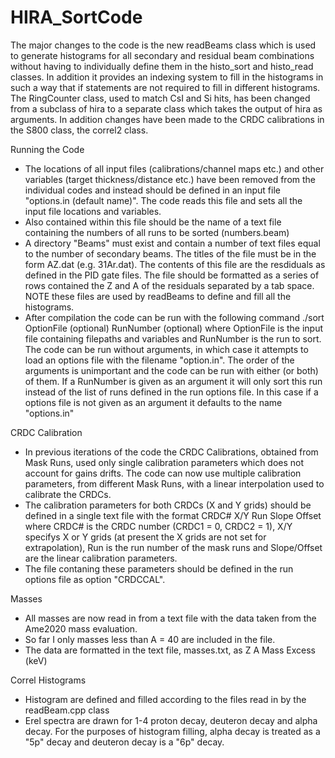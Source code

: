 # HIRA_SortCode
The major changes to the code is the new readBeams class which is used to generate histograms for all secondary and residual beam combinations without having to individually define them in 
the histo_sort and histo_read classes. In addition it provides an indexing system to fill in the histograms in such a way that if statements are not required to fill in different 
histograms. The RingCounter class, used to match CsI and Si hits, has been changed from a subclass of hira to a separate class which takes the output of hira as arguments. In addition 
changes have been made to the CRDC calibrations in the S800 class, the correl2 class.

Running the Code
 - The locations of all input files (calibrations/channel maps etc.) and other variables (target thickness/distance etc.) have been removed from the individual codes and instead should be 
   defined in an input file "options.in (default name)". The code reads this file and sets all the input file locations and variables. 
 - Also contained within this file should be the name of a text file containing the numbers of all runs to be sorted (numbers.beam)
 - A directory "Beams" must exist and contain a number of text files equal to the number of secondary beams. The titles of the file must be in the form AZ.dat (e.g. 31Ar.dat). The contents of this 
   file are the resdiduals as defined in the PID gate files. The file should be formatted as a series of rows contained the Z and A of the residuals separated by a tab space. NOTE these files 
   are used by readBeams to define and fill all the histograms. 
 - After compilation the code can be run with the following command
   ./sort OptionFile (optional) RunNumber (optional) 
   where OptionFile is the input file containing filepaths and variables and RunNumber is the run to sort. The code can be run without arguments, in which case it attempts to load an options 
   file with the filename "option.in". The order of the arguments is unimportant and the code can be run with either (or both) of them. If a RunNumber is given as an argument it will only 
   sort this run instead of the list of runs defined in the run options file. In this case if a options file is not given as an argument it defaults to the name "options.in"  


CRDC Calibration 
 - In previous iterations of the code the CRDC Calibrations, obtained from Mask Runs, used only single calibration parameters which does not account for gains drifts. The code can now use
   multiple calibration parameters, from different Mask Runs, with a linear interpolation used to calibrate the CRDCs. 
 - The calibration parameters for both CRDCs (X and Y grids) should be defined in a single text file with the format
   CRDC#   X/Y     Run     Slope           Offset
   where CRDC# is the CRDC number (CRDC1 = 0, CRDC2 = 1), X/Y specifys X or Y grids (at present the X grids are not set for extrapolation), Run is the run number of the mask runs and Slope/Offset
   are the linear calibration parameters.
 - The file contaning these parameters should be defined in the run options file as option "CRDCCAL".

Masses
 - All masses are now read in from a text file with the data taken from the Ame2020 mass evaluation.
 - So far I only masses less than A = 40 are included in the file.
 - The data are formatted in the text file, masses.txt, as
   Z	A	Mass Excess (keV)

Correl Histograms
 - Histogram are defined and filled according to the files read in by the readBeam.cpp class
 - Erel spectra are drawn for 1-4 proton decay, deuteron decay and alpha decay. For the purposes of histogram filling, alpha decay is treated as a "5p" decay and deuteron decay is a "6p" decay.
